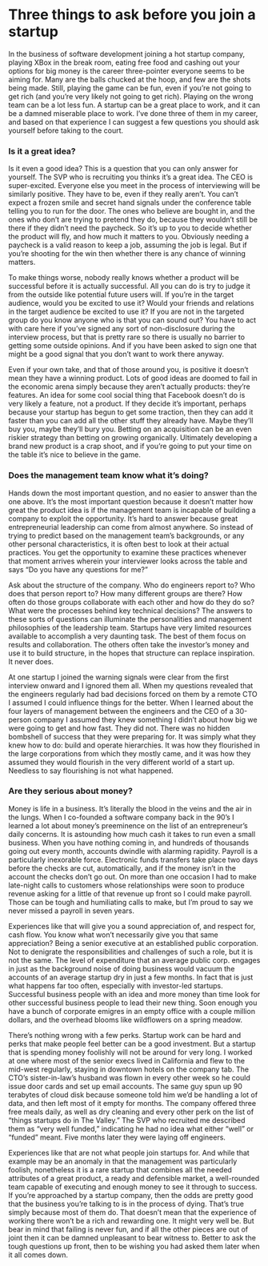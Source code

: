
# Three things to ask before you join a startup

In the business of software development joining a hot startup company, playing XBox in the break room, eating free food and cashing out your options for big money is the career three-pointer everyone seems to be aiming for. Many are the balls chucked at the hoop, and few are the shots being made. Still, playing the game can be fun, even if you’re not going to get rich (and you’re very likely not going to get rich). Playing on the wrong team can be a lot less fun. A startup can be a great place to work, and it can be a damned miserable place to work. I’ve done three of them in my career, and based on that experience I can suggest a few questions you should ask yourself before taking to the court.

### Is it a great idea?

Is it even a good idea? This is a question that you can only answer for yourself. The SVP who is recruiting you thinks it’s a great idea. The CEO is super-excited. Everyone else you meet in the process of interviewing will be similarly positive. They have to be, even if they really aren’t. You can’t expect a frozen smile and secret hand signals under the conference table telling you to run for the door. The ones who believe are bought in, and the ones who don’t are trying to pretend they do, because they wouldn’t still be there if they didn’t need the paycheck. So it’s up to you to decide whether the product will fly, and how much it matters to you. Obviously needing a paycheck is a valid reason to keep a job, assuming the job is legal. But if you’re shooting for the win then whether there is any chance of winning matters.

To make things worse, nobody really knows whether a product will be successful before it is actually successful. All you can do is try to judge it from the outside like potential future users will. If you’re in the target audience, would you be excited to use it? Would your friends and relations in the target audience be excited to use it? If you are not in the targeted group do you know anyone who is that you can sound out? You have to act with care here if you’ve signed any sort of non-disclosure during the interview process, but that is pretty rare so there is usually no barrier to getting some outside opinions. And if you have been asked to sign one that might be a good signal that you don’t want to work there anyway.

Even if your own take, and that of those around you, is positive it doesn’t mean they have a winning product. Lots of good ideas are doomed to fail in the economic arena simply because they aren’t actually products: they’re features. An idea for some cool social thing that Facebook doesn’t do is very likely a feature, not a product. If they decide it’s important, perhaps because your startup has begun to get some traction, then they can add it faster than you can add all the other stuff they already have. Maybe they’ll buy you, maybe they’ll bury you. Betting on an acquisition can be an even riskier strategy than betting on growing organically. Ultimately developing a brand new product is a crap shoot, and if you’re going to put your time on the table it’s nice to believe in the game.

### Does the management team know what it’s doing?

Hands down the most important question, and no easier to answer than the one above. It’s the most important question because it doesn’t matter how great the product idea is if the management team is incapable of building a company to exploit the opportunity. It’s hard to answer because great entrepreneurial leadership can come from almost anywhere. So instead of trying to predict based on the management team’s backgrounds, or any other personal characteristics, it is often best to look at their actual practices. You get the opportunity to examine these practices whenever that moment arrives wherein your interviewer looks across the table and says “Do you have any questions for me?”

Ask about the structure of the company. Who do engineers report to? Who does that person report to? How many different groups are there? How often do those groups collaborate with each other and how do they do so? What were the processes behind key technical decisions? The answers to these sorts of questions can illuminate the personalities and management philosophies of the leadership team. Startups have very limited resources available to accomplish a very daunting task. The best of them focus on results and collaboration. The others often take the investor’s money and use it to build structure, in the hopes that structure can replace inspiration. It never does.

At one startup I joined the warning signals were clear from the first interview onward and I ignored them all. When my questions revealed that the engineers regularly had bad decisions forced on them by a remote CTO I assumed I could influence things for the better. When I learned about the four layers of management between the engineers and the CEO of a 30-person company I assumed they knew something I didn’t about how big we were going to get and how fast. They did not. There was no hidden bombshell of success that they were preparing for. It was simply what they knew how to do: build and operate hierarchies. It was how they flourished in the large corporations from which they mostly came, and it was how they assumed they would flourish in the very different world of a start up. Needless to say flourishing is not what happened.

### Are they serious about money?

Money is life in a business. It’s literally the blood in the veins and the air in the lungs. When I co-founded a software company back in the 90’s I learned a lot about money’s preeminence on the list of an entrepreneur’s daily concerns. It is astounding how much cash it takes to run even a small business. When you have nothing coming in, and hundreds of thousands going out every month, accounts dwindle with alarming rapidity. Payroll is a particularly inexorable force. Electronic funds transfers take place two days before the checks are cut, automatically, and if the money isn’t in the account the checks don’t go out. On more than one occasion I had to make late-night calls to customers whose relationships were soon to produce revenue asking for a little of that revenue up front so I could make payroll. Those can be tough and humiliating calls to make, but I’m proud to say we never missed a payroll in seven years.

Experiences like that will give you a sound appreciation of, and respect for, cash flow. You know what won’t necessarily give you that same appreciation? Being a senior executive at an established public corporation. Not to denigrate the responsibilities and challenges of such a role, but it is not the same. The level of expenditure that an average public corp. engages in just as the background noise of doing business would vacuum the accounts of an average startup dry in just a few months. In fact that is just what happens far too often, especially with investor-led startups. Successful business people with an idea and more money than time look for other successful business people to lead their new thing. Soon enough you have a bunch of corporate emigres in an empty office with a couple million dollars, and the overhead blooms like wildflowers on a spring meadow.

There’s nothing wrong with a few perks. Startup work can be hard and perks that make people feel better can be a good investment. But a startup that is spending money foolishly will not be around for very long. I worked at one where most of the senior execs lived in California and flew to the mid-west regularly, staying in downtown hotels on the company tab. The CTO’s sister-in-law’s husband was flown in every other week so he could issue door cards and set up email accounts. The same guy spun up 90 terabytes of cloud disk because someone told him we’d be handling a lot of data, and then left most of it empty for months. The company offered three free meals daily, as well as dry cleaning and every other perk on the list of “things startups do in The Valley.” The SVP who recruited me described them as “very well funded,” indicating he had no idea what either “well” or “funded” meant. Five months later they were laying off engineers.

Experiences like that are not what people join startups for. And while that example may be an anomaly in that the management was particularly foolish, nonetheless it is a rare startup that combines all the needed attributes of a great product, a ready and defensible market, a well-rounded team capable of executing and enough money to see it through to success. If you’re approached by a startup company, then the odds are pretty good that the business you’re talking to is in the process of dying. That’s true simply because most of them do. That doesn’t mean that the experience of working there won’t be a rich and rewarding one. It might very well be. But bear in mind that failing is never fun, and if all the other pieces are out of joint then it can be damned unpleasant to bear witness to. Better to ask the tough questions up front, then to be wishing you had asked them later when it all comes down.

